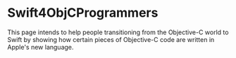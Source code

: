 Swift4ObjCProgrammers
=====================

This page intends to help people transitioning from the Objective-C world to Swift by showing how certain pieces of Objective-C code are written in Apple's new language.
